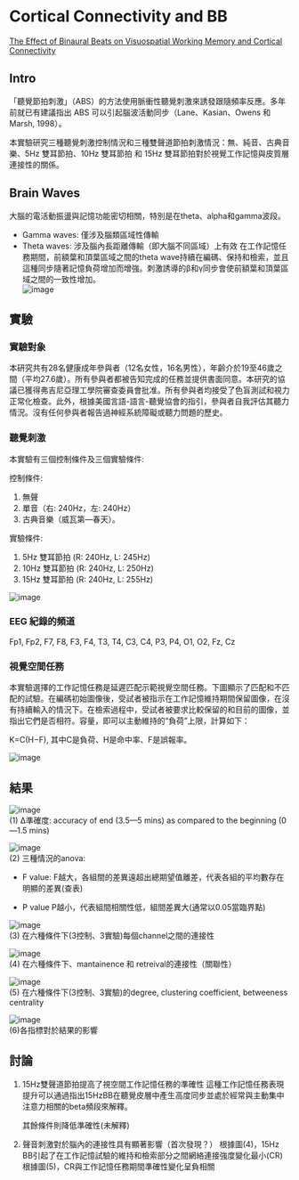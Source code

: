 # Cortical Connectivity and BB

[The Effect of Binaural Beats on Visuospatial Working Memory and Cortical Connectivity](https://www.ncbi.nlm.nih.gov/pmc/articles/PMC5125618/)

## Intro

「聽覺節拍刺激」（ABS）的方法使用脈衝性聽覺刺激來誘發跟隨頻率反應。多年前就已有建議指出 ABS 可以引起腦波活動同步（Lane、Kasian、Owens 和 Marsh, 1998）。

本實驗研究三種聽覺刺激控制情況和三種雙聲道節拍刺激情況：無、純音、古典音樂、5Hz 雙耳節拍、10Hz 雙耳節拍 和 15Hz 雙耳節拍對於視覺工作記憶與皮質層連接性的關係。



## Brain Waves

大腦的電活動振盪與記憶功能密切相關，特別是在theta、alpha和gamma波段。

- Gamma waves: 僅涉及腦類區域性傳輸
- Theta waves: 涉及腦內長距離傳輸（即大腦不同區域）上有效
  在工作記憶任務期間，前額葉和頂葉區域之間的theta wave持續在編碼、保持和檢索，並且這種同步隨著記憶負荷增加而增強。刺激誘導的β和γ同步會使前額葉和頂葉區域之間的一致性增加。  
![image](https://hackmd.io/_uploads/HkKJNT2s6.png)  

## 實驗

### 實驗對象
本研究共有28名健康成年參與者（12名女性，16名男性），年齡介於19至46歲之間（平均27.6歲）。所有參與者都被告知完成的任務並提供書面同意。本研究的協議已獲得弗吉尼亞理工學院審查委員會批准。所有參與者均接受了色盲測試和視力正常化檢查。此外，根據美國言語-語言-聽覺協會的指引，參與者自我評估其聽力情況。沒有任何參與者報告過神經系統障礙或聽力問題的歷史。

### 聽覺刺激

本實驗有三個控制條件及三個實驗條件:

控制條件:
1. 無聲
2. 單音（右: 240Hz，左: 240Hz）
3. 古典音樂（威瓦第—春天）。

實驗條件:
1. 5Hz 雙耳節拍 (R: 240Hz, L: 245Hz)
2. 10Hz 雙耳節拍 (R: 240Hz, L: 250Hz)
3. 15Hz 雙耳節拍 (R: 240Hz, L: 255Hz)  

![image](https://hackmd.io/_uploads/HJ5ECTOna.png)  

### EEG 紀錄的頻道

Fp1, Fp2, F7, F8, F3, F4, T3, T4, C3, C4, P3, P4, O1, O2, Fz, Cz

### 視覺空間任務

本實驗選擇的工作記憶任務是延遲匹配示範視覺空間任務。下圖顯示了匹配和不匹配的試驗。在編碼初始圖像後，受試者被指示在工作記憶維持期間保留圖像，在沒有持續輸入的情況下。在檢索過程中，受試者被要求比較保留的和目前的圖像，並指出它們是否相符。容量，即可以主動維持的“負荷”上限，計算如下：

K=C(H−F),
其中C是負荷、H是命中率、F是誤報率。 

![image](https://hackmd.io/_uploads/BkxZgCOnT.png)  

## 結果

![image](https://hackmd.io/_uploads/SyS1MyKna.png)  
(1) Δ準確度: accuracy of end (3.5—5 mins) as compared to the beginning (0—1.5 mins)  

![image](https://hackmd.io/_uploads/rkvHL5F36.png)  
(2) 三種情況的anova:  

- F value:
F越大，各組間的差異遠超出總期望值離差，代表各組的平均數存在明顯的差異(查表)

- P value
P越小，代表組間相關性低，組間差異大(通常以0.05當臨界點)  

![image](https://hackmd.io/_uploads/HJDv0cYn6.png)    
(3) 在六種條件下(3控制、3實驗)每個channel之間的連接性  

![image](https://hackmd.io/_uploads/SJNHQot36.png)  
(4) 在六種條件下、mantainence 和 retreival的連接性（關聯性）  

![image](https://hackmd.io/_uploads/By8s9oFnp.png)  
(5) 在六種條件下(3控制、3實驗)的degree, clustering coefficient, betweeness centrality  

![image](https://hackmd.io/_uploads/Hyavy2Fna.png)  
(6)各指標對於結果的影響  

## 討論
1. 15Hz雙聲道節拍提高了視空間工作記憶任務的準確性
    這種工作記憶任務表現提升可以通過指出15HzBB在聽覺皮層中產生高度同步並處於經常與主動集中注意力相關的beta頻段來解釋。
    
    其餘條件則降低準確性(未解釋)
2. 聲音刺激對於腦內的連接性具有顯著影響（首次發現？）
    根據圖(4)，15Hz BB引起了在工作記憶試驗的維持和檢索部分之間網絡連接強度變化最小(CR)
    根據圖(5)，CR與工作記憶任務期間準確性變化呈負相關